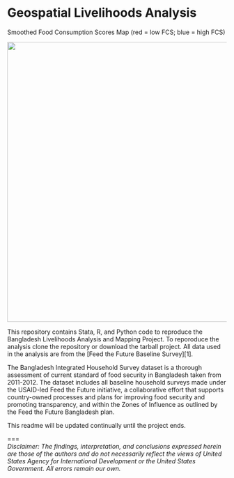 
Geospatial Livelihoods Analysis  
===
Smoothed Food Consumption Scores Map (red = low FCS; blue = high FCS)
<p align="center">
  <img src="https://cloud.githubusercontent.com/assets/5873344/6477308/388c323e-c1f0-11e4-965a-e2e6fef24a4d.PNG" width="585px" height="643px" /> 
</p>
This repository contains Stata, R, and Python code to reproduce the Bangladesh Livelihoods Analysis and Mapping Project. To reporoduce the analysis clone the repository or download the tarball project. All data used in the analysis are from the [Feed the Future Baseline Survey][1].  

The Bangladesh Integrated Household Survey dataset is a thorough assessment of current standard of food security in Bangladesh taken from 2011-2012. The dataset includes all baseline household surveys made under the USAID-led Feed the Future initiative, a collaborative effort that supports country-owned processes and plans for improving food security and promoting transparency, and within the Zones of Influence as outlined by the Feed the Future Bangladesh plan.  

This readme will be updated continually until the project ends.  

===  
*Disclaimer: The findings, interpretation, and conclusions expressed herein are those of the authors and do not necessarily reflect the views of United States Agency for International Development or the United States Government. All errors remain our own.*  

[1]: http://www.usaid.gov/developer/FTFBangladesh 


